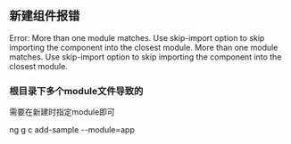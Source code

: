 ## 新建组件报错

Error: More than one module matches. Use skip-import option to skip importing the component into the closest module.
More than one module matches. Use skip-import option to skip importing the component into the closest module.

### 根目录下多个module文件导致的

需要在新建时指定module即可

ng g c add-sample  --module=app